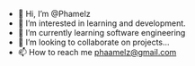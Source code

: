 - 👋 Hi, I’m @Phamelz
- 👀 I’m interested in learning and development.
- 🌱 I’m currently learning software engineering
- 💞️ I’m looking to collaborate on projects...
- 📫 How to reach me phaamelz@gmail.com

<!---
Phamelz/Phamelz is a ✨ special ✨ repository because its `README.md` (this file) appears on your GitHub profile.
You can click the Preview link to take a look at your changes.
--->

